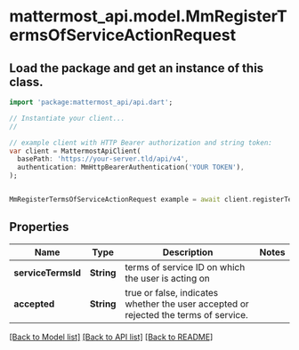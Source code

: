 # mattermost_api.model.MmRegisterTermsOfServiceActionRequest

## Load the package and get an instance of this class.
```dart
import 'package:mattermost_api/api.dart';

// Instantiate your client...
//

// example client with HTTP Bearer authorization and string token:
var client = MattermostApiClient(
  basePath: 'https://your-server.tld/api/v4',
  authentication: MmHttpBearerAuthentication('YOUR TOKEN'),
);


MmRegisterTermsOfServiceActionRequest example = await client.registerTermsOfServiceActionRequest.FUNCTION_THAT_RETURNS_THIS_CLASS();

```

## Properties
Name | Type | Description | Notes
------------ | ------------- | ------------- | -------------
**serviceTermsId** | **String** | terms of service ID on which the user is acting on | 
**accepted** | **String** | true or false, indicates whether the user accepted or rejected the terms of service. | 

[[Back to Model list]](../GENERATED_README.md#documentation-for-models) [[Back to API list]](../GENERATED_README.md#documentation-for-api-endpoints) [[Back to README]](../GENERATED_README.md)


